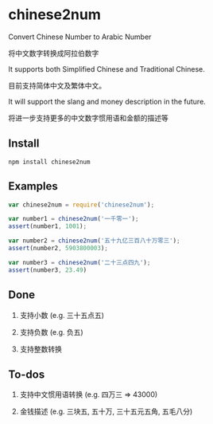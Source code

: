 # chinese2num
Convert Chinese Number to Arabic Number

将中文数字转换成阿拉伯数字

It supports both Simplified Chinese and Traditional Chinese.

目前支持简体中文及繁体中文。

It will support the slang and money description in the future.

将进一步支持更多的中文数字惯用语和金额的描述等

## Install
```
npm install chinese2num
```

## Examples
```javascript
var chinese2num = require('chinese2num');

var number1 = chinese2num('一千零一');
assert(number1, 1001);

var number2 = chinese2num('五十九亿三百八十万零三');
assert(number2, 5903800003);

var number3 = chinese2num('二十三点四九');
assert(number3, 23.49)

```

## Done

1. 支持小数 (e.g. 三十五点五)

2. 支持负数 (e.g. 负五)

3. 支持整数转换




## To-dos

1. 支持中文惯用语转换 (e.g. 四万三 => 43000)

2. 金钱描述 (e.g. 三块五, 五十万, 三十五元五角, 五毛八分)

